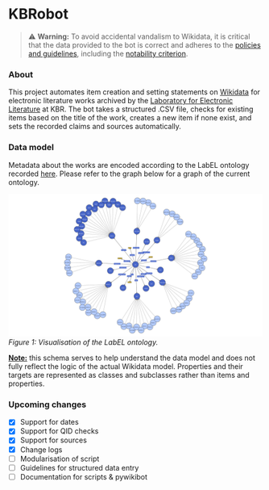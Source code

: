 # KBRobot

> ⚠️ **Warning:** To avoid accidental vandalism to Wikidata, it is critical that the data provided to the bot is correct and adheres to the [policies and guidelines](https://www.wikidata.org/wiki/Wikidata:List_of_policies_and_guidelines), including the [notability criterion](https://www.wikidata.org/wiki/Wikidata:Notability).

### About

This project automates item creation and setting statements on [Wikidata](https://www.wikidata.org) for electronic literature works archived by the [Laboratory for Electronic Literature](https://www.kbr.be/en/projects/laboratory-for-electronic-literature/) at KBR. The bot takes a structured .CSV file, checks for existing items based on the title of the work, creates a new item if none exist, and sets the recorded claims and sources automatically.

### Data model

Metadata about the works are encoded according to the LabEL ontology recorded [here](https://www.wikidata.org/wiki/Wikidata:WikiProject_Digital_Narratives/LabEL). Please refer to the graph below for a graph of the current ontology.

![Ontology graph](ontology/LabEL_ontology_V5.png)
_Figure 1: Visualisation of the LabEL ontology._

<u>**Note:**</u> this schema serves to help understand the data model and does not fully reflect the logic of the actual Wikidata model. Properties and their targets are represented as classes and subclasses rather than items and properties.

### Upcoming changes

- [x] Support for dates
- [x] Support for QID checks
- [x] Support for sources
- [x] Change logs
- [ ] Modularisation of script
- [ ] Guidelines for structured data entry
- [ ] Documentation for scripts & pywikibot
